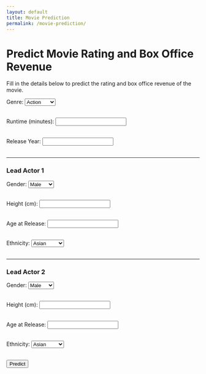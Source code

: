 ```yaml
---
layout: default
title: Movie Prediction
permalink: /movie-prediction/
---
```


# Predict Movie Rating and Box Office Revenue

Fill in the details below to predict the rating and box office revenue of the movie.

<form id="movie-form">
  <label for="genre">Genre:</label>
  <select id="genre" name="genre">
    <option value="action">Action</option>
    <option value="comedy">Comedy</option>
    <option value="drama">Drama</option>
    <option value="horror">Horror</option>
    <option value="romance">Romance</option>
  </select><br><br>

  <label for="runtime">Runtime (minutes):</label>
  <input type="number" id="runtime" name="runtime" required><br><br>

  <label for="release-year">Release Year:</label>
  <input type="number" id="release-year" name="release-year" required><br><br>

  <hr>

  <h3>Lead Actor 1</h3>

  <label for="actor-gender-lead-actor1">Gender:</label>
  <select id="actor-gender-lead-actor1" name="actor-gender-lead-actor1">
    <option value="male">Male</option>
    <option value="female">Female</option>
    <option value="other">Other</option>
  </select><br><br>

  <label for="actor-height-lead-actor1">Height (cm):</label>
  <input type="number" id="actor-height-lead-actor1" name="actor-height-lead-actor1" required><br><br>

  <label for="actor-age-at-release-lead-actor1">Age at Release:</label>
  <input type="number" id="actor-age-at-release-lead-actor1" name="actor-age-at-release-lead-actor1" required><br><br>

  <label for="actor-ethnicity-lead-actor1">Ethnicity:</label>
  <select id="actor-ethnicity-lead-actor1" name="actor-ethnicity-lead-actor1" required>
    <option value="asian">Asian</option>
    <option value="black">Black</option>
    <option value="caucasian">Caucasian</option>
    <option value="hispanic">Hispanic</option>
    <option value="other">Other</option>
  </select><br><br>

  <hr>

  <h3>Lead Actor 2</h3>

  <label for="actor-gender-lead-actor2">Gender:</label>
  <select id="actor-gender-lead-actor2" name="actor-gender-lead-actor2">
    <option value="male">Male</option>
    <option value="female">Female</option>
    <option value="other">Other</option>
  </select><br><br>

  <label for="actor-height-lead-actor2">Height (cm):</label>
  <input type="number" id="actor-height-lead-actor2" name="actor-height-lead-actor2" required><br><br>

  <label for="actor-age-at-release-lead-actor2">Age at Release:</label>
  <input type="number" id="actor-age-at-release-lead-actor2" name="actor-age-at-release-lead-actor2" required><br><br>

  <label for="actor-ethnicity-lead-actor2">Ethnicity:</label>
  <select id="actor-ethnicity-lead-actor2" name="actor-ethnicity-lead-actor2" required>
    <option value="asian">Asian</option>
    <option value="black">Black</option>
    <option value="caucasian">Caucasian</option>
    <option value="hispanic">Hispanic</option>
    <option value="other">Other</option>
  </select><br><br>

  <input type="submit" value="Predict">
</form>

<p id="prediction-result"></p>
